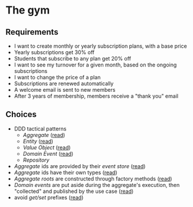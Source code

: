 # The gym

## Requirements

- I want to create monthly or yearly subscription plans, with a base price
- Yearly subscriptions get 30% off
- Students that subscribe to any plan get 20% off
- I want to see my turnover for a given month, based on the ongoing subscriptions
- I want to change the price of a plan
- Subscriptions are renewed automatically
- A welcome email is sent to new members
- After 3 years of membership, members receive a "thank you" email

## Choices

- DDD tactical patterns
  - *Aggregate* ([read](https://vaughnvernon.co/?p=838))
  - *Entity* ([read](http://thepaulrayner.com/blog/aggregates-and-entities-in-domain-driven-design/))
  - *Value Object* ([read](https://dev.to/flbenz/kotlin-and-domain-driven-design-value-objects-4m32))
  - *Domain Event* ([read](http://verraes.net/2014/11/domain-events/))
  - *Repository*
- *Aggregate* ids are provided by their *event store* ([read](https://matthiasnoback.nl/2018/05/when-and-where-to-determine-the-id-of-an-entity/))
- *Aggregate* ids have their own types ([read](https://buildplease.com/pages/vo-ids/))
- *Aggregate roots* are constructed through factory methods ([read](https://buildplease.com/pages/constructing-aggregates/))
- *Domain events* are put aside during the aggregate's execution, then "collected" and published by the use case ([read](https://lostechies.com/jimmybogard/2014/05/13/a-better-domain-events-pattern/))
- avoid *get/set* prefixes ([read](https://blog.pragmatists.com/refactoring-from-anemic-model-to-ddd-880d3dd3d45f))
